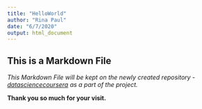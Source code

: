```yaml
---
title: "HelloWorld"
author: "Rina Paul"
date: "6/7/2020"
output: html_document
---
```


## This is a Markdown File

*This Markdown File will be kept on the newly created repository - [datasciencecoursera](https://github.com/rina-mat/datasciencecoursera) as a part of the project.*

**Thank you so much for your visit.**

